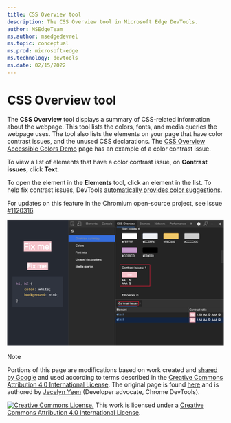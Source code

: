 ```yaml
---
title: CSS Overview tool
description: The CSS Overview tool in Microsoft Edge DevTools.
author: MSEdgeTeam
ms.author: msedgedevrel
ms.topic: conceptual
ms.prod: microsoft-edge
ms.technology: devtools
ms.date: 02/15/2022
---
```

<!-- Copyright Kayce Basques

   Licensed under the Apache License, Version 2.0 (the "License");
   you may not use this file except in compliance with the License.
   You may obtain a copy of the License at

       https://www.apache.org/licenses/LICENSE-2.0

   Unless required by applicable law or agreed to in writing, software
   distributed under the License is distributed on an "AS IS" BASIS,
   WITHOUT WARRANTIES OR CONDITIONS OF ANY KIND, either express or implied.
   See the License for the specific language governing permissions and
   limitations under the License.  -->
# CSS Overview tool

<!-- the what's new entry is:
https://docs.microsoft.com/microsoft-edge/devtools-guide-chromium/whats-new/2020/10/devtools#view-and-fix-color-contrast-issues-in-the-css-overview-tool
# What's New in DevTools (Microsoft Edge 87)
### View and fix color contrast issues in the CSS Overview tool -->

The **CSS Overview** tool displays a summary of CSS-related information about the webpage.  This tool lists the colors, fonts, and media queries the webpage uses.  The tool also lists the elements on your page that have color contrast issues, and the unused CSS declarations.  The [CSS Overview Accessible Colors Demo](https://css-overview-accessible-colors-demo.glitch.me) page has an example of a color contrast issue.

To view a list of elements that have a color contrast issue, on **Contrast issues**, click **Text**.  

To open the element in the **Elements** tool, click an element in the list.  To help fix contrast issues, DevTools [automatically provides color suggestions](../whats-new/2020/08/devtools.md#accessible-color-suggestion-in-the-styles-pane).


For updates on this feature in the Chromium open-source project, see Issue [#1120316](https://crbug.com/1120316).

![Low color contrast issues.](../whats-new/media/2020/10/css-overview.msft.png)


<!-- ====================================================================== -->
> [!NOTE]
> Portions of this page are modifications based on work created and [shared by Google](https://developers.google.com/terms/site-policies) and used according to terms described in the [Creative Commons Attribution 4.0 International License](https://creativecommons.org/licenses/by/4.0).
> The original page is found [here](https://developer.chrome.com/docs/devtools/css-overview/) and is authored by [Jecelyn Yeen](https://developers.google.com/web/resources/contributors#jecelyn-yeen) (Developer advocate, Chrome DevTools).

[![Creative Commons License.](https://licensebuttons.net/l/by/4.0/88x31.png)](https://creativecommons.org/licenses/by/4.0)
This work is licensed under a [Creative Commons Attribution 4.0 International License](https://creativecommons.org/licenses/by/4.0).
